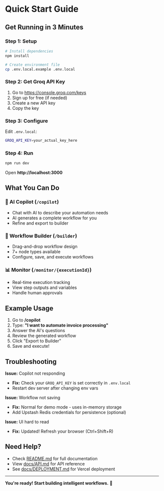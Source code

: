 # Quick Start Guide

## Get Running in 3 Minutes

### Step 1: Setup

```bash
# Install dependencies
npm install

# Create environment file
cp .env.local.example .env.local
```

### Step 2: Get Groq API Key

1. Go to https://console.groq.com/keys
2. Sign up for free (if needed)
3. Create a new API key
4. Copy the key

### Step 3: Configure

Edit `.env.local`:
```bash
GROQ_API_KEY=your_actual_key_here
```

### Step 4: Run

```bash
npm run dev
```

Open **http://localhost:3000**

## What You Can Do

### 🤖 AI Copilot (`/copilot`)
- Chat with AI to describe your automation needs
- AI generates a complete workflow for you
- Refine and export to builder

### 🎨 Workflow Builder (`/builder`)
- Drag-and-drop workflow design
- 7+ node types available
- Configure, save, and execute workflows

### 📊 Monitor (`/monitor/{executionId}`)
- Real-time execution tracking
- View step outputs and variables
- Handle human approvals

## Example Usage

1. Go to **/copilot**
2. Type: **"I want to automate invoice processing"**
3. Answer the AI's questions
4. Review the generated workflow
5. Click "Export to Builder"
6. Save and execute!

## Troubleshooting

**Issue:** Copilot not responding
- **Fix:** Check your `GROQ_API_KEY` is set correctly in `.env.local`
- Restart dev server after changing env vars

**Issue:** Workflow not saving
- **Fix:** Normal for demo mode - uses in-memory storage
- Add Upstash Redis credentials for persistence (optional)

**Issue:** UI hard to read
- **Fix:** Updated! Refresh your browser (Ctrl+Shift+R)

## Need Help?

- Check [README.md](README.md) for full documentation
- View [docs/API.md](docs/API.md) for API reference
- See [docs/DEPLOYMENT.md](docs/DEPLOYMENT.md) for Vercel deployment

---

**You're ready! Start building intelligent workflows.** 🚀

